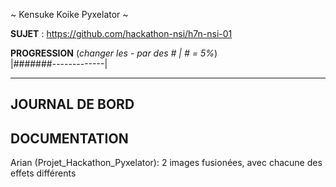 ~ Kensuke Koike Pyxelator ~

**SUJET** : https://github.com/hackathon-nsi/h7n-nsi-01

**PROGRESSION** (*changer les - par des # | # = 5%*)<br />
|#######-------------|

<hr />
<!-- ne pas effacer les lignes ci-dessus et mettre à jour la progression régulièrement -->

## JOURNAL DE BORD


## DOCUMENTATION
Arian (Projet_Hackathon_Pyxelator): 2 images fusionées, avec chacune des effets différents
